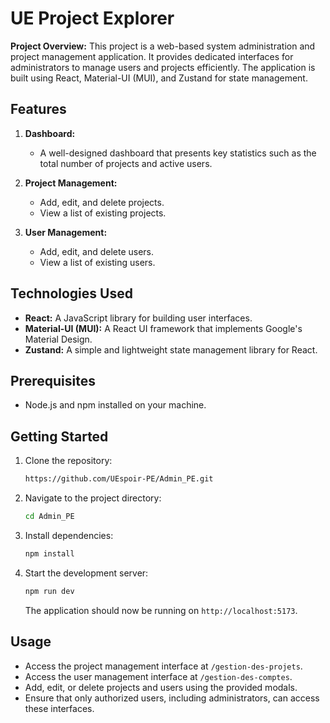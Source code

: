 # UE Project Explorer

**Project Overview:** This project is a web-based system administration and project management application. It provides dedicated interfaces for administrators to manage users and projects efficiently. The application is built using React, Material-UI (MUI), and Zustand for state management.

## Features

1. **Dashboard:**
    - A well-designed dashboard that presents key statistics such as the total number of projects and active users.

2. **Project Management:**

   - Add, edit, and delete projects.
   - View a list of existing projects.

3. **User Management:**

   - Add, edit, and delete users.
   - View a list of existing users.


## Technologies Used

- **React:** A JavaScript library for building user interfaces.
- **Material-UI (MUI):** A React UI framework that implements Google's Material Design.
- **Zustand:** A simple and lightweight state management library for React.

## Prerequisites

- Node.js and npm installed on your machine.

## Getting Started

1. Clone the repository:

   ```bash
   https://github.com/UEspoir-PE/Admin_PE.git
   ```

2. Navigate to the project directory:

   ```bash
   cd Admin_PE
   ```

3. Install dependencies:

   ```bash
   npm install
   ```

4. Start the development server:

   ```bash
   npm run dev
   ```

   The application should now be running on `http://localhost:5173`.

## Usage

- Access the project management interface at `/gestion-des-projets`.
- Access the user management interface at `/gestion-des-comptes`.
- Add, edit, or delete projects and users using the provided modals.
- Ensure that only authorized users, including administrators, can access these interfaces.